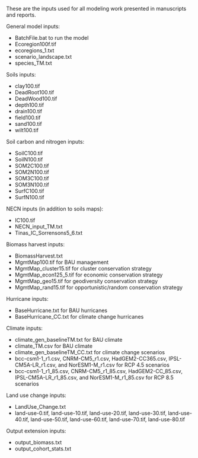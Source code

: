 These are the inputs used for all modeling work presented in manuscripts and reports.

General model inputs:
* BatchFile.bat to run the model
* Ecoregion100f.tif
* ecoregions_1.txt
* scenario_landscape.txt
* species_TM.txt

Soils inputs:
* clay100.tif
* DeadRoot100.tif
* DeadWood100.tif
* depth100.tif
* drain100.tif
* field100.tif
* sand100.tif
* wilt100.tif

Soil carbon and nitrogen inputs:
* SoilC100.tif
* SoilN100.tif
* SOM2C100.tif
* SOM2N100.tif
* SOM3C100.tif
* SOM3N100.tif
* SurfC100.tif
* SurfN100.tif

NECN inputs (in addition to soils maps):
* IC100.tif
* NECN_input_TM.txt
* Tinas_IC_Sorrensons5_6.txt

Biomass harvest inputs:
* BiomassHarvest.txt
* MgmtMap100.tif for BAU management
* MgmtMap_cluster15.tif for cluster conservation strategy
* MgmtMap_econ125_5.tif for economic conservation strategy
* MgmtMap_geo15.tif for geodiversity conservation strategy
* MgmtMap_rand15.tif for opportunistic/random conservation strategy

Hurricane inputs:
* BaseHurricane.txt for BAU hurricanes
* BaseHurricane_CC.txt for climate change hurricanes

Climate inputs:
* climate_gen_baselineTM.txt for BAU climate
* climate_TM.csv for BAU climate
* climate_gen_baselineTM_CC.txt for climate change scenarios
* bcc-csm1-1_r1.csv,  CNRM-CM5_r1.csv, HadGEM2-CC365.csv, IPSL-CM5A-LR_r1.csv, and NorESM1-M_r1.csv for RCP 4.5 scenarios
* bcc-csm1-1_r1_85.csv,  CNRM-CM5_r1_85.csv, HadGEM2-CC_85.csv, IPSL-CM5A-LR_r1_85.csv, and NorESM1-M_r1_85.csv for RCP 8.5 scenarios

Land use change inputs:
* LandUse_Change.txt
* land-use-0.tif, land-use-10.tif, land-use-20.tif, land-use-30.tif, land-use-40.tif, land-use-50.tif, land-use-60.tif, land-use-70.tif, land-use-80.tif

Output extension inputs:
* output_biomass.txt
* output_cohort_stats.txt
